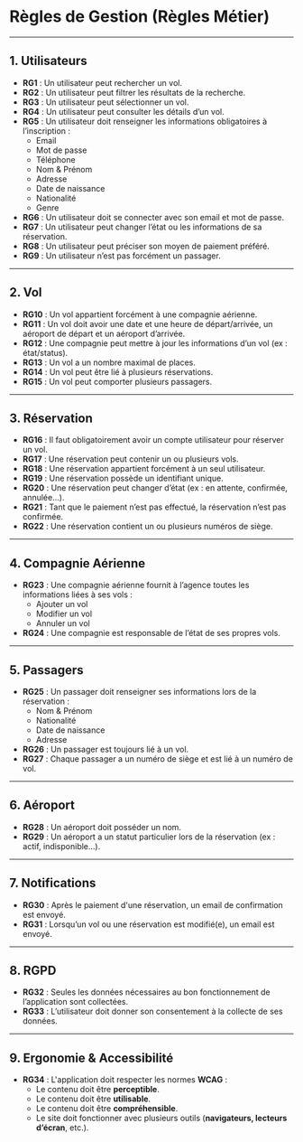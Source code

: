 #  Règles de Gestion (Règles Métier)

---

## 1. Utilisateurs

- **RG1** : Un utilisateur peut rechercher un vol.  
- **RG2** : Un utilisateur peut filtrer les résultats de la recherche.  
- **RG3** : Un utilisateur peut sélectionner un vol.  
- **RG4** : Un utilisateur peut consulter les détails d’un vol.  
- **RG5** : Un utilisateur doit renseigner les informations obligatoires à l’inscription :
  - Email  
  - Mot de passe  
  - Téléphone  
  - Nom & Prénom  
  - Adresse  
  - Date de naissance  
  - Nationalité  
  - Genre  
- **RG6** : Un utilisateur doit se connecter avec son email et mot de passe.  
- **RG7** : Un utilisateur peut changer l’état ou les informations de sa réservation.  
- **RG8** : Un utilisateur peut préciser son moyen de paiement préféré.  
- **RG9** : Un utilisateur n’est pas forcément un passager.

---

## 2. Vol

- **RG10** : Un vol appartient forcément à une compagnie aérienne.  
- **RG11** : Un vol doit avoir une date et une heure de départ/arrivée, un aéroport de départ et un aéroport d’arrivée.  
- **RG12** : Une compagnie peut mettre à jour les informations d’un vol (ex : état/status).  
- **RG13** : Un vol a un nombre maximal de places.  
- **RG14** : Un vol peut être lié à plusieurs réservations.  
- **RG15** : Un vol peut comporter plusieurs passagers.

---

## 3. Réservation

- **RG16** : Il faut obligatoirement avoir un compte utilisateur pour réserver un vol.  
- **RG17** : Une réservation peut contenir un ou plusieurs vols.  
- **RG18** : Une réservation appartient forcément à un seul utilisateur.  
- **RG19** : Une réservation possède un identifiant unique.  
- **RG20** : Une réservation peut changer d’état (ex : en attente, confirmée, annulée…).  
- **RG21** : Tant que le paiement n’est pas effectué, la réservation n’est pas confirmée.  
- **RG22** : Une réservation contient un ou plusieurs numéros de siège.

---

## 4. Compagnie Aérienne

- **RG23** : Une compagnie aérienne fournit à l’agence toutes les informations liées à ses vols :
  - Ajouter un vol  
  - Modifier un vol  
  - Annuler un vol  
- **RG24** : Une compagnie est responsable de l’état de ses propres vols.

---

## 5. Passagers

- **RG25** : Un passager doit renseigner ses informations lors de la réservation :
  - Nom & Prénom  
  - Nationalité  
  - Date de naissance  
  - Adresse  
- **RG26** : Un passager est toujours lié à un vol.  
- **RG27** : Chaque passager a un numéro de siège et est lié à un numéro de vol.

---

## 6. Aéroport

- **RG28** : Un aéroport doit posséder un nom.  
- **RG29** : Un aéroport a un statut particulier lors de la réservation (ex : actif, indisponible…).

---

## 7. Notifications

- **RG30** : Après le paiement d'une réservation, un email de confirmation est envoyé.  
- **RG31** : Lorsqu’un vol ou une réservation est modifié(e), un email est envoyé.

---

## 8. RGPD

- **RG32** : Seules les données nécessaires au bon fonctionnement de l’application sont collectées.  
- **RG33** : L’utilisateur doit donner son consentement à la collecte de ses données.

---

## 9. Ergonomie & Accessibilité

- **RG34** : L'application doit respecter les normes **WCAG** :
  - Le contenu doit être **perceptible**.  
  - Le contenu doit être **utilisable**.  
  - Le contenu doit être **compréhensible**.  
  - Le site doit fonctionner avec plusieurs outils (**navigateurs, lecteurs d’écran**, etc.).